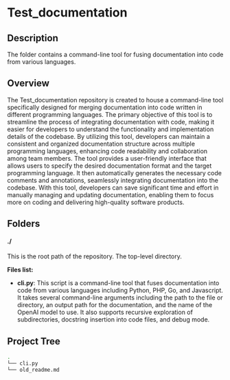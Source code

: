 # Test_documentation

## Description
The folder contains a command-line tool for fusing documentation into code from various languages.

## Overview
The Test_documentation repository is created to house a command-line tool specifically designed for merging documentation into code written in different programming languages. The primary objective of this tool is to streamline the process of integrating documentation with code, making it easier for developers to understand the functionality and implementation details of the codebase. By utilizing this tool, developers can maintain a consistent and organized documentation structure across multiple programming languages, enhancing code readability and collaboration among team members. The tool provides a user-friendly interface that allows users to specify the desired documentation format and the target programming language. It then automatically generates the necessary code comments and annotations, seamlessly integrating documentation into the codebase. With this tool, developers can save significant time and effort in manually managing and updating documentation, enabling them to focus more on coding and delivering high-quality software products.

## Folders


#### ./

This is the root path of the repository. The top-level directory.

**Files list:**

- **cli.py**: This script is a command-line tool that fuses documentation into code from various languages including Python, PHP, Go, and Javascript. It takes several command-line arguments including the path to the file or directory, an output path for the documentation, and the name of the OpenAI model to use. It also supports recursive exploration of subdirectories, docstring insertion into code files, and debug mode.


## Project Tree
```bash
.
└── cli.py
└── old_readme.md
```

